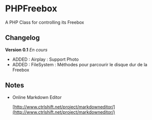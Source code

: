 PHPFreebox
==========

A PHP Class for controlling its Freebox

Changelog
---------
**Version 0.1** _En cours_

  - ADDED : Airplay : Support Photo
  - ADDED : FileSystem : Méthodes pour parcourir le disque dur de la Freebox
  
  
Notes
---------
* Online Markdown Editor

  [http://www.ctrlshift.net/project/markdowneditor/](http://www.ctrlshift.net/project/markdowneditor/)